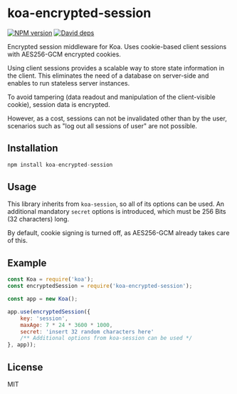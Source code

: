 # koa-encrypted-session

[![NPM version][npm-image]][npm-url]
[![David deps][david-image]][david-url]

[npm-image]: https://img.shields.io/npm/v/koa-encrypted-session.svg?style=flat-square
[npm-url]: https://npmjs.org/package/koa-encrypted-session
[david-image]: https://img.shields.io/david/nicokaiser/koa-encrypted-session.svg?style=flat-square
[david-url]: https://david-dm.org/nicokaiser/koa-encrypted-session
[download-image]: https://img.shields.io/npm/dm/koa-encrypted-session.svg?style=flat-square
[download-url]: https://npmjs.org/package/koa-encrypted-session

Encrypted session middleware for Koa. Uses cookie-based client sessions with AES256-GCM encrypted cookies.

Using client sessions provides a scalable way to store state information in the client. This eliminates the need of a database on server-side and enables to run stateless server instances.

To avoid tampering (data readout and manipulation of the client-visible cookie), session data is encrypted.

However, as a cost, sessions can not be invalidated other than by the user, scenarios such as "log out all sessions of user" are not possible.

## Installation

```js
npm install koa-encrypted-session
```

## Usage

This library inherits from `koa-session`, so all of its options can be used. An additional mandatory `secret` options is introduced, which must be 256 Bits (32 characters) long.

By default, cookie signing is turned off, as AES256-GCM already takes care of this.

## Example

```js
const Koa = require('koa');
const encryptedSession = require('koa-encrypted-session');

const app = new Koa();

app.use(encryptedSession({
    key: 'session',
    maxAge: 7 * 24 * 3600 * 1000,
    secret: 'insert 32 random characters here'
    /** Additional options from koa-session can be used */
}, app));
```

## License

MIT
